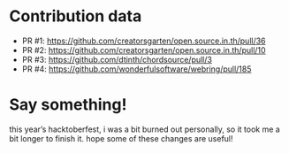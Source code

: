 # Contribution data

- PR #1: https://github.com/creatorsgarten/open.source.in.th/pull/36
- PR #2: https://github.com/creatorsgarten/open.source.in.th/pull/10
- PR #3: https://github.com/dtinth/chordsource/pull/3
- PR #4: https://github.com/wonderfulsoftware/webring/pull/185

# Say something!

this year’s hacktoberfest, i was a bit burned out personally, so it took me a bit longer to finish it. hope some of these changes are useful!
